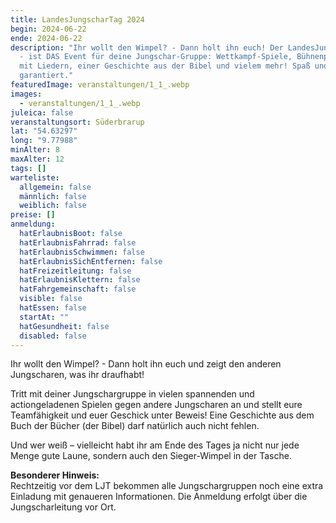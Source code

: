 ```yaml
---
title: LandesJungscharTag 2024
begin: 2024-06-22
ende: 2024-06-22
description: "Ihr wollt den Wimpel? - Dann holt ihn euch! Der LandesJungscharTag
  - ist DAS Event für deine Jungschar-Gruppe: Wettkampf-Spiele, Bühnenprogramm
  mit Liedern, einer Geschichte aus der Bibel und vielem mehr! Spaß und Spannung
  garantiert."
featuredImage: veranstaltungen/1_1_.webp
images:
  - veranstaltungen/1_1_.webp
juleica: false
veranstaltungsort: Süderbrarup
lat: "54.63297"
long: "9.77988"
minAlter: 8
maxAlter: 12
tags: []
warteliste:
  allgemein: false
  männlich: false
  weiblich: false
preise: []
anmeldung:
  hatErlaubnisBoot: false
  hatErlaubnisFahrrad: false
  hatErlaubnisSchwimmen: false
  hatErlaubnisSichEntfernen: false
  hatFreizeitleitung: false
  hatErlaubnisKlettern: false
  hatFahrgemeinschaft: false
  visible: false
  hatEssen: false
  startAt: ""
  hatGesundheit: false
  disabled: false
---
```

Ihr wollt den Wimpel? - Dann holt ihn euch und zeigt den anderen Jungscharen, was ihr draufhabt! 

Tritt mit deiner Jungschargruppe in vielen spannenden und actiongeladenen Spielen gegen andere Jungscharen an und stellt eure Teamfähigkeit und euer Geschick unter Beweis! Eine Geschichte aus dem Buch der Bücher (der Bibel) darf natürlich auch nicht fehlen. 

Und wer weiß – vielleicht habt ihr am Ende des Tages ja nicht nur jede Menge gute Laune, sondern auch den Sieger-Wimpel in der Tasche. 

**Besonderer Hinweis:**\
Rechtzeitig vor dem LJT bekommen alle Jungschargruppen noch eine extra Einladung mit genaueren
Informationen. Die Anmeldung erfolgt über die Jungscharleitung vor Ort.
